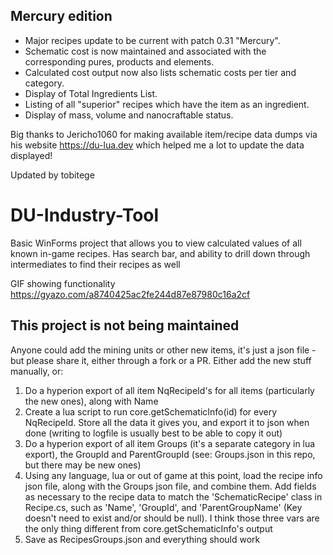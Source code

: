 ## Mercury edition
- Major recipes update to be current with patch 0.31 "Mercury".
- Schematic cost is now maintained and associated with the
corresponding pures, products and elements.
- Calculated cost output now also lists schematic costs per
tier and category.
- Display of Total Ingredients List.
- Listing of all "superior" recipes which have the item as an ingredient.
- Display of mass, volume and nanocraftable status.

Big thanks to Jericho1060 for making available item/recipe data dumps via
his website https://du-lua.dev which helped me a lot to update the data displayed!

Updated by tobitege

# DU-Industry-Tool
Basic WinForms project that allows you to view calculated values of all known in-game recipes. Has search bar, and ability to drill down through intermediates to find their recipes as well

GIF showing functionality
https://gyazo.com/a8740425ac2fe244d87e87980c16a2cf


## This project is not being maintained

Anyone could add the mining units or other new items, it's just a json file - but please share it, either through a fork or a PR.  Either add the new stuff manually, or:
1. Do a hyperion export of all item NqRecipeId's for all items (particularly the new ones), along with Name
2. Create a lua script to run core.getSchematicInfo(id) for every NqRecipeId.  Store all the data it gives you, and export it to json when done (writing to logfile is usually best to be able to copy it out)
3. Do a hyperion export of all item Groups (it's a separate category in lua export), the GroupId and ParentGroupId (see: Groups.json in this repo, but there may be new ones)
4. Using any language, lua or out of game at this point, load the recipe info json file, along with the Groups json file, and combine them.  Add fields as necessary to the recipe data to match the 'SchematicRecipe' class in Recipe.cs, such as 'Name', 'GroupId', and 'ParentGroupName' (Key doesn't need to exist and/or should be null).  I think those three vars are the only thing different from core.getSchematicInfo's output
5. Save as RecipesGroups.json and everything should work
